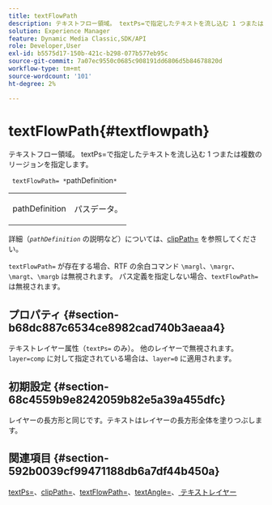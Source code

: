 ```yaml
---
title: textFlowPath
description: テキストフロー領域。 textPs=で指定したテキストを流し込む 1 つまたは複数のリージョンを指定します。
solution: Experience Manager
feature: Dynamic Media Classic,SDK/API
role: Developer,User
exl-id: b5575d17-150b-421c-b298-077b577eb95c
source-git-commit: 7a07ec9550c0685c908191dd6806d5b84678820d
workflow-type: tm+mt
source-wordcount: '101'
ht-degree: 2%

---
```


# textFlowPath{#textflowpath}

テキストフロー領域。 textPs=で指定したテキストを流し込む 1 つまたは複数のリージョンを指定します。

` textFlowPath= *`pathDefinition`*`

<table id="simpletable_52CEFF5C3CCB4642A9A320D01B1BF8E0"> 
 <tr class="strow"> 
  <td class="stentry"> <p> <span class="varname"> pathDefinition </span> </p> </td> 
  <td class="stentry"> <p>パスデータ。 </p> </td> 
 </tr> 
</table>

詳細（*`pathDefinition`* の説明など）については、[clipPath=](../../../../../is-api/http-ref/image-serving-api-ref/c-http-protocol-reference/c-command-reference/r-clippath.md#reference-8139b1b52dc54749b51b109521ddf83d) を参照してください。

`textFlowPath=` が存在する場合、RTF の余白コマンド `\margl`、`\margr`、`\margt`、`\margb` は無視されます。 パス定義を指定しない場合、`textFlowPath=` は無視されます。

## プロパティ {#section-b68dc887c6534ce8982cad740b3aeaa4}

テキストレイヤー属性（`textPs=` のみ）。 他のレイヤーで無視されます。 `layer=comp` に対して指定されている場合は、`layer=0` に適用されます。

## 初期設定 {#section-68c4559b9e8242059b82e5a39a455dfc}

レイヤーの長方形と同じです。テキストはレイヤーの長方形全体を塗りつぶします。

## 関連項目 {#section-592b0039cf99471188db6a7df44b450a}

[textPs=](../../../../../is-api/http-ref/image-serving-api-ref/c-http-protocol-reference/c-command-reference/r-textps.md#reference-4209a2a6169f44278da2647cfb0cd767)、[clipPath=](../../../../../is-api/http-ref/image-serving-api-ref/c-http-protocol-reference/c-command-reference/r-clippath.md#reference-8139b1b52dc54749b51b109521ddf83d)、[textFlowPath=](../../../../../is-api/http-ref/image-serving-api-ref/c-http-protocol-reference/c-command-reference/r-textflowpath.md#reference-0b8d9493d71342f0b6a64a6d221584ef)、[textAngle=](../../../../../is-api/http-ref/image-serving-api-ref/c-http-protocol-reference/c-command-reference/r-textangle.md#reference-447f624c0e764d0cb5c75846d1b44d15)、[ テキストレイヤー ](../../../../../is-api/http-ref/image-serving-api-ref/c-http-protocol-reference/c-text-formatting/r-text-layers.md#reference-47e78cfb18134db5ab09e17af14a6a8f)
